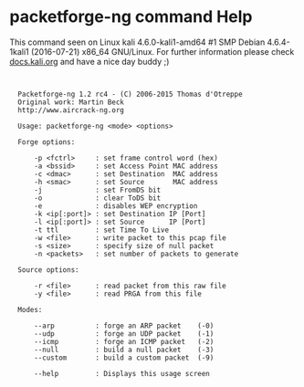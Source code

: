 # packetforge-ng command Help
 
 This command seen on Linux kali 4.6.0-kali1-amd64 #1 SMP Debian 4.6.4-1kali1 (2016-07-21) x86_64 GNU/Linux. For further information please check [docs.kali.org](docs.kali.org) and have a nice day buddy ;) 

~~~


  Packetforge-ng 1.2 rc4 - (C) 2006-2015 Thomas d'Otreppe
  Original work: Martin Beck
  http://www.aircrack-ng.org

  Usage: packetforge-ng <mode> <options>

  Forge options:

      -p <fctrl>     : set frame control word (hex)
      -a <bssid>     : set Access Point MAC address
      -c <dmac>      : set Destination  MAC address
      -h <smac>      : set Source       MAC address
      -j             : set FromDS bit
      -o             : clear ToDS bit
      -e             : disables WEP encryption
      -k <ip[:port]> : set Destination IP [Port]
      -l <ip[:port]> : set Source      IP [Port]
      -t ttl         : set Time To Live
      -w <file>      : write packet to this pcap file
      -s <size>      : specify size of null packet
      -n <packets>   : set number of packets to generate

  Source options:

      -r <file>      : read packet from this raw file
      -y <file>      : read PRGA from this file

  Modes:

      --arp          : forge an ARP packet    (-0)
      --udp          : forge an UDP packet    (-1)
      --icmp         : forge an ICMP packet   (-2)
      --null         : build a null packet    (-3)
      --custom       : build a custom packet  (-9)

      --help         : Displays this usage screen


~~~
